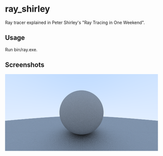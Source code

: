 # ray_shirley
Ray tracer explained in Peter Shirley's "Ray Tracing in One Weekend".

## Usage
Run bin/ray.exe.

## Screenshots
![Sphere tracing example](misc/img.png?raw=true "Sphere")
